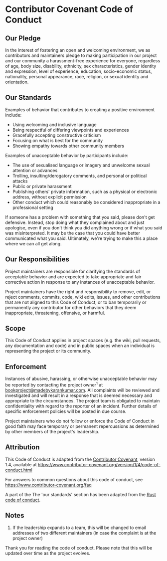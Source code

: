 # Contributor Covenant Code of Conduct

## Our Pledge

In the interest of fostering an open and welcoming environment, we as
contributors and maintainers pledge to making participation in our project and
our community a harassment-free experience for everyone, regardless of age, body
size, disability, ethnicity, sex characteristics, gender identity and expression,
level of experience, education, socio-economic status, nationality, personal
appearance, race, religion, or sexual identity and orientation.

## Our Standards

Examples of behavior that contributes to creating a positive environment
include:

* Using welcoming and inclusive language
* Being respectful of differing viewpoints and experiences
* Gracefully accepting constructive criticism
* Focusing on what is best for the community
* Showing empathy towards other community members

Examples of unacceptable behavior by participants include:

* The use of sexualised language or imagery and unwelcome sexual attention or
 advances
* Trolling, insulting/derogatory comments, and personal or political attacks
* Public or private harassment
* Publishing others' private information, such as a physical or electronic
 address, without explicit permission
* Other conduct which could reasonably be considered inappropriate in a
 professional setting
 
 If someone has a problem with something that you said, please don't get defensive. Instead, stop doing what they 
 complained about and just apologise, even if you don't think you did anything wrong or if what you said was
 misinterpreted. It may be the case that you could have better communicated what you said. Ultimately, we're trying
 to make this a place where we can all get along.

## Our Responsibilities

Project maintainers are responsible for clarifying the standards of acceptable
behavior and are expected to take appropriate and fair corrective action in
response to any instances of unacceptable behavior.

Project maintainers have the right and responsibility to remove, edit, or
reject comments, commits, code, wiki edits, issues, and other contributions
that are not aligned to this Code of Conduct, or to ban temporarily or
permanently any contributor for other behaviors that they deem inappropriate,
threatening, offensive, or harmful.

## Scope

This Code of Conduct applies in project spaces (e.g. the wiki, pull requests, any documentation and code) and in public spaces when an individual is representing the project or its community. 

## Enforcement

Instances of abusive, harassing, or otherwise unacceptable behavior may be
reported by contacting the project owner<sup>1</sup> at bookproject@madebykarankumar.com. All
complaints will be reviewed and investigated and will result in a response that
is deemed necessary and appropriate to the circumstances. The project team is
obligated to maintain confidentiality with regard to the reporter of an incident.
Further details of specific enforcement policies will be posted in due course.

Project maintainers who do not follow or enforce the Code of Conduct in good
faith may face temporary or permanent repercussions as determined by other
members of the project's leadership.

## Attribution

This Code of Conduct is adapted from the [Contributor Covenant][homepage], version 1.4,
available at https://www.contributor-covenant.org/version/1/4/code-of-conduct.html

[homepage]: https://www.contributor-covenant.org

For answers to common questions about this code of conduct, see
https://www.contributor-covenant.org/faq

A part of the The 'our standards' section has been adapted from the 
[Rust code of conduct](https://www.rust-lang.org/policies/code-of-conduct).

## Notes

1. If the leadership expands to a team, this will be changed to email addresses of two different maintainers (in case the complaint is at the project owner)

Thank you for reading the code of conduct. Please note that this will be updated over time as the project evolves.

